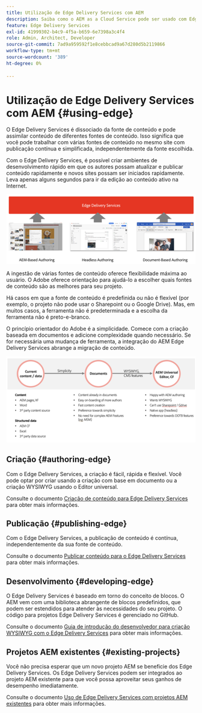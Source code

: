 ```yaml
---
title: Utilização de Edge Delivery Services com AEM
description: Saiba como o AEM as a Cloud Service pode ser usado com Edge Delivery Services.
feature: Edge Delivery Services
exl-id: 41999302-b4c9-4f5a-b659-6e7398a3c4f4
role: Admin, Architect, Developer
source-git-commit: 7ad9a959592f1e8cebbcad9a67d280d5b2119866
workflow-type: tm+mt
source-wordcount: '389'
ht-degree: 0%

---
```



# Utilização de Edge Delivery Services com AEM {#using-edge}

O Edge Delivery Services é dissociado da fonte de conteúdo e pode assimilar conteúdo de diferentes fontes de conteúdo. Isso significa que você pode trabalhar com várias fontes de conteúdo no mesmo site com publicação contínua e simplificada, independentemente da fonte escolhida.

Com o Edge Delivery Services, é possível criar ambientes de desenvolvimento rápido em que os autores possam atualizar e publicar conteúdo rapidamente e novos sites possam ser iniciados rapidamente. Leva apenas alguns segundos para ir da edição ao conteúdo ativo na Internet.

![Fontes de conteúdo para Entrega de borda](assets/content-sources.png)

A ingestão de várias fontes de conteúdo oferece flexibilidade máxima ao usuário. O Adobe oferece orientação para ajudá-lo a escolher quais fontes de conteúdo são as melhores para seu projeto.

Há casos em que a fonte de conteúdo é predefinida ou não é flexível (por exemplo, o projeto não pode usar o Sharepoint ou o Google Drive). Mas, em muitos casos, a ferramenta não é predeterminada e a escolha da ferramenta não é preto-e-branco.

O princípio orientador do Adobe é a simplicidade. Comece com a criação baseada em documentos e adicione complexidade quando necessário. Se for necessária uma mudança de ferramenta, a integração do AEM Edge Delivery Services abrange a migração de conteúdo.

![Flexibilidade da fonte de conteúdo](assets/content-source-flexiblity.png)

## Criação   {#authoring-edge}

Com o Edge Delivery Services, a criação é fácil, rápida e flexível. Você pode optar por criar usando a criação com base em documento ou a criação WYSIWYG usando o Editor universal.

Consulte o documento [Criação de conteúdo para Edge Delivery Services](/help/edge/wysiwyg-authoring/authoring.md) para obter mais informações.

## Publicação {#publishing-edge}

Com o Edge Delivery Services, a publicação de conteúdo é contínua, independentemente da sua fonte de conteúdo.

Consulte o documento [Publicar conteúdo para o Edge Delivery Services](/help/edge/wysiwyg-authoring/publishing.md) para obter mais informações.

## Desenvolvimento {#developing-edge}

O Edge Delivery Services é baseado em torno do conceito de blocos. O AEM vem com uma biblioteca abrangente de blocos predefinidos, que podem ser estendidos para atender às necessidades do seu projeto. O código para projetos Edge Delivery Services é gerenciado no GitHub.

Consulte o documento [Guia de introdução do desenvolvedor para criação WYSIWYG com o Edge Delivery Services](/help/edge/wysiwyg-authoring/edge-dev-getting-started.md) para obter mais informações.

## Projetos AEM existentes {#existing-projects}

Você não precisa esperar que um novo projeto AEM se beneficie dos Edge Delivery Services. Os Edge Delivery Services podem ser integrados ao projeto AEM existente para que você possa aproveitar seus ganhos de desempenho imediatamente.

Consulte o documento [Uso de Edge Delivery Services com projetos AEM existentes](/help/edge/wysiwyg-authoring/existing-projects.md) para obter mais informações.
